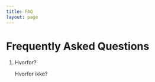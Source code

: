 ```yaml
---
title: FAQ
layout: page
---
```


# Frequently Asked Questions

1. Hvorfor?

    Hvorfor ikke?

